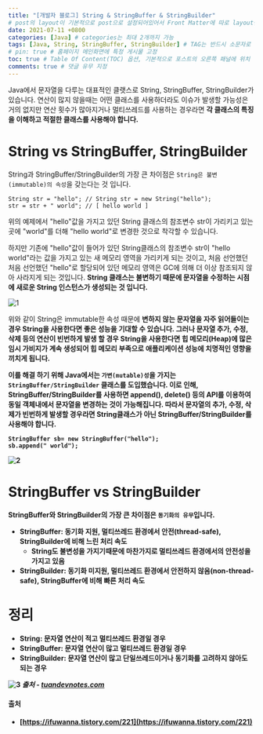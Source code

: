 ```yaml
---
title: "[개발자 블로그] String & StringBuffer & StringBuilder"
# post의 layout이 기본적으로 post으로 설정되어있어서 Front Matter에 따로 layout변수를 만들어 주지 않아도 된다.
date: 2021-07-11 +0800
categories: [Java] # categories는 최대 2개까지 가능
tags: [Java, String, StringBuffer, StringBuilder] # TAG는 반드시 소문자로 이루어져야함, 0~무한개까지 지정 가능
# pin: true # 홈페이지 메인화면에 특정 게시물 고정
toc: true # Table Of Content(TOC) 옵션, 기본적으로 포스트의 오른쪽 패널에 위치
comments: true # 댓글 유무 지정
---
```


Java에서 문자열을 다루는 대표적인 클랫스로 String, StringBuffer, StringBuilder가 있습니다. 연산이 많지 않을때는 어떤 클래스를 사용하더라도 이슈가 발생할 가능성은 거의 없지만 연산 횟수가 많아지거나 멀티쓰레드를 사용하는 경우라면 <b>각 클래스의 특징을 이해하고 적절한 클래스를 사용해야 합니다.</b>

# String vs StringBuffer, StringBuilder

String과 StringBuffer/StringBuilder의 가장 큰 차이점은 `String은 불변(immutable)의 속성`을 갖는다는 것 입니다.

~~~
String str = "hello"; // String str = new String("hello"); 
str = str + " world"; // [ hello world ]
~~~

위의 예제에서 "hello"값을 가지고 있던 String 클래스의 참조변수 str이 가리키고 있는 곳에 "world"를 더해 "hello world"로 변경한 것으로 착각할 수 있습니다.

하지만 기존에 "hello"값이 들어가 있던 String클래스의 참조변수 str이 "hello world"라는 값을 가지고 있는 새 메모리 영역을 가리키게 되는 것이고, 처음 선언했던 처음 선언했던 "hello"로 할당되어 있던 메모리 영역은 GC에 의해 더 이상 참조되지 않아 사라지게 되는 것입니다. <b>String 클래스는 불변하기 때문에 문자열을 수정하는 시점에 새로운 String 인스턴스가 생성되는 것 입니다.</b>

![1](https://user-images.githubusercontent.com/44339530/126058173-7503c864-492a-49b6-8ef0-b61da6641a71.png)

위와 같이 String은 immutable한 속성 때문에 <b>변하지 않는 문자열을 자주 읽어들이는 경우 String을 사용한다면 좋은 성능을 기대할 수 있습니다. 그러나 <b>문자열 추가, 수정, 삭제 등의 연산이 빈번하게 발생</b> 할 경우 String을 사용한다면 <b>힙 메모리(Heap)에 많은 임시 가비지가 계속 생성되어</b> 힙 메모리 부족으로 애플리케이션 성능에 치명적인 영향을 끼치게 됩니다.

이를 해결 하기 위해 Java에서는 `가변(mutable)성`을 가지는 `StringBuffer/StringBuilder` 클래스를 도입했습니다. 이로 인해, StringBuffer/StringBuilder를 사용하면 append(), delete() 등의 API를 이용하여 <b>동일 객체내에서 문자열을 변경하는 것이 가능해집니다.</b> 따라서 문자열의 추가, 수정, 삭제가 빈번하게 발생할 경우라면 String클래스가 아닌 StringBuffer/StringBuilder를 사용해야 합니다.

~~~
StringBuffer sb= new StringBuffer("hello"); 
sb.append(" world");
~~~

![2](https://user-images.githubusercontent.com/44339530/126058308-28ad7470-4a5e-4a2c-babb-aaff55ae1175.png)

# StringBuffer vs StringBuilder

StringBuffer와 StringBuilder의 가장 큰 차이점은 `동기화의 유무`입니다.
- StringBuffer: 동기화 지원, 멀티쓰레드 환경에서 안전(thread-safe), StringBuilder에 비해 느린 처리 속도
    - <b>String도 불변성을 가지기때문에 마찬가지로 멀티쓰레드 환경에서의 안전성을 가지고 있음</b>
- StringBuilder: 동기화 미지원, 멀티쓰레드 환경에서 안전하지 않음(non-thread-safe), StringBuffer에 비해 빠른 처리 속도

# 정리
- String: 문자열 연산이 적고 멀티쓰레드 환경일 경우
- StringBuffer: 문자열 연산이 많고 멀티쓰레드 환경일 경우
- StringBuilder: 문자열 연산이 많고 단일쓰레드이거나 동기화를 고려하지 않아도 되는 경우

![3](https://user-images.githubusercontent.com/44339530/126058408-363e7adc-32b6-4ad2-a747-d1867d65416b.png)
_출처 - [tuandevnotes.com](https://tuandevnotes.com/)_

#### 출처
- [https://ifuwanna.tistory.com/221](https://ifuwanna.tistory.com/221)